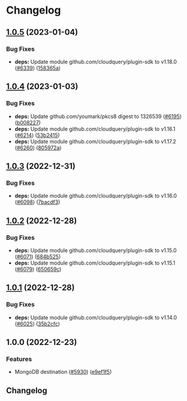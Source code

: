 # Changelog

## [1.0.5](https://github.com/cloudquery/cloudquery/compare/plugins-destination-mongodb-v1.0.4...plugins-destination-mongodb-v1.0.5) (2023-01-04)


### Bug Fixes

* **deps:** Update module github.com/cloudquery/plugin-sdk to v1.18.0 ([#6339](https://github.com/cloudquery/cloudquery/issues/6339)) ([158365a](https://github.com/cloudquery/cloudquery/commit/158365a78dfa4389074f716a0f581f18fedc1080))

## [1.0.4](https://github.com/cloudquery/cloudquery/compare/plugins-destination-mongodb-v1.0.3...plugins-destination-mongodb-v1.0.4) (2023-01-03)


### Bug Fixes

* **deps:** Update github.com/youmark/pkcs8 digest to 1326539 ([#6195](https://github.com/cloudquery/cloudquery/issues/6195)) ([b008227](https://github.com/cloudquery/cloudquery/commit/b0082273278ade535263e6410e5d969984532952))
* **deps:** Update module github.com/cloudquery/plugin-sdk to v1.16.1 ([#6214](https://github.com/cloudquery/cloudquery/issues/6214)) ([53b2415](https://github.com/cloudquery/cloudquery/commit/53b241508d7511d4b5fa74cc4262d180c1e6df66))
* **deps:** Update module github.com/cloudquery/plugin-sdk to v1.17.2 ([#6260](https://github.com/cloudquery/cloudquery/issues/6260)) ([805972a](https://github.com/cloudquery/cloudquery/commit/805972aa67ce54e3358501c6b7ee5d85e5f65cac))

## [1.0.3](https://github.com/cloudquery/cloudquery/compare/plugins-destination-mongodb-v1.0.2...plugins-destination-mongodb-v1.0.3) (2022-12-31)


### Bug Fixes

* **deps:** Update module github.com/cloudquery/plugin-sdk to v1.16.0 ([#6098](https://github.com/cloudquery/cloudquery/issues/6098)) ([7bacdf3](https://github.com/cloudquery/cloudquery/commit/7bacdf3364716eab08fa1a84ae4047b42edeee7e))

## [1.0.2](https://github.com/cloudquery/cloudquery/compare/plugins-destination-mongodb-v1.0.1...plugins-destination-mongodb-v1.0.2) (2022-12-28)


### Bug Fixes

* **deps:** Update module github.com/cloudquery/plugin-sdk to v1.15.0 ([#6071](https://github.com/cloudquery/cloudquery/issues/6071)) ([684b525](https://github.com/cloudquery/cloudquery/commit/684b525aaa285fcae70dd87af56679c1205adebe))
* **deps:** Update module github.com/cloudquery/plugin-sdk to v1.15.1 ([#6079](https://github.com/cloudquery/cloudquery/issues/6079)) ([650659c](https://github.com/cloudquery/cloudquery/commit/650659c3c6766df571868e2ec3a2007cb76696eb))

## [1.0.1](https://github.com/cloudquery/cloudquery/compare/plugins-destination-mongodb-v1.0.0...plugins-destination-mongodb-v1.0.1) (2022-12-28)


### Bug Fixes

* **deps:** Update module github.com/cloudquery/plugin-sdk to v1.14.0 ([#6025](https://github.com/cloudquery/cloudquery/issues/6025)) ([35b2cfc](https://github.com/cloudquery/cloudquery/commit/35b2cfc7fc7bcdaceb7ee674e3a17f0f5673b366))

## 1.0.0 (2022-12-23)


### Features

* MongoDB destination ([#5930](https://github.com/cloudquery/cloudquery/issues/5930)) ([e9ef1f5](https://github.com/cloudquery/cloudquery/commit/e9ef1f5f334874b6b6d47c6ad30b7cca46613018))

## Changelog
